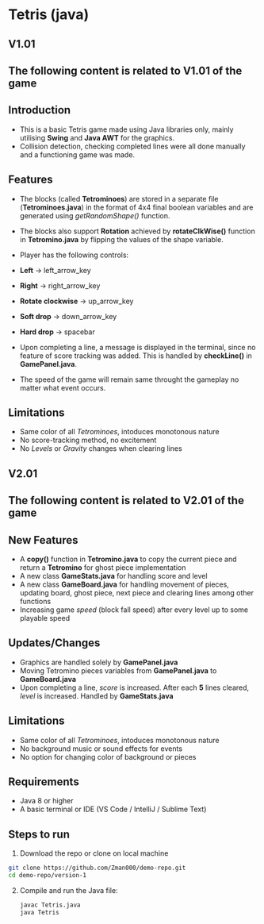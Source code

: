 # Tetris (java)

## V1.01
## The following content is related to V1.01 of the game

## Introduction
- This is a basic Tetris game made using Java libraries only, mainly utilising **Swing** and **Java AWT** for the graphics.
- Collision detection, checking completed lines were all done manually and a functioning game was made.

## Features
- The blocks (called **Tetrominoes**) are stored in a separate file (**Tetrominoes.java**) in the format of 4x4 final boolean variables and are generated using *getRandomShape()* function.
- The blocks also support **Rotation** achieved by **rotateClkWise()** function in **Tetromino.java** by flipping the values of the shape variable.
- Player has the following controls:
 -  **Left** -> left_arrow_key
 -  **Right** -> right_arrow_key
 -  **Rotate clockwise** -> up_arrow_key
 -  **Soft drop** -> down_arrow_key
 -  **Hard drop** -> spacebar

- Upon completing a line, a message is displayed in the terminal, since no feature of score tracking was added. This is handled by **checkLine()** in **GamePanel.java**.
- The speed of the game will remain same throught the gameplay no matter what event occurs.

## Limitations
- Same color of all *Tetrominoes*, intoduces monotonous nature
- No score-tracking method, no excitement 
- No *Levels* or *Gravity* changes when clearing lines


## V2.01
## The following content is related to V2.01 of the game

## New Features
- A **copy()** function in **Tetromino.java** to copy the current piece and return a **Tetromino** for ghost piece implementation
- A new class **GameStats.java** for handling score and level 
- A new class **GameBoard.java** for handling movement of pieces, updating board, ghost piece, next piece and clearing lines among other functions
- Increasing game *speed* (block fall speed) after every level up to some playable speed

## Updates/Changes 
- Graphics are handled solely by **GamePanel.java**
- Moving Tetromino pieces variables from **GamePanel.java** to **GameBoard.java**
- Upon completing a line, *score* is increased. After each **5** lines cleared, *level* is increased. Handled by **GameStats.java**

## Limitations
- Same color of all *Tetrominoes*, intoduces monotonous nature
- No background music or sound effects for events
- No option for changing color of background or pieces

## Requirements
- Java 8 or higher
- A basic terminal or IDE (VS Code / IntelliJ / Sublime Text)

## Steps to run
1. Download the repo or clone on local machine
  ```bash
  git clone https://github.com/Zman000/demo-repo.git
  cd demo-repo/version-1
  ```
2. Compile and run the Java file:
   ```bash
   javac Tetris.java
   java Tetris
